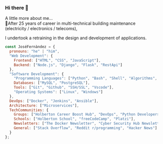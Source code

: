 ### Hi there 👋

A little more about me...  
🚀After 25 years of career in multi-technical building maintenance (electricity / electronics / telecoms), 

 I undertook a retraining in the design and development of applications.

```javascript
const JoséFernàndez = {
  pronouns: "he" | "him",
  "Web Development": {
    Frontend: ["HTML", "CSS", "JavaScript"],
    Backend: ["Node.js", "Django", "Flask", "RestApi"]
  },
  "Software Development": {
    "Programming Languages": ["Python", "Bash", "Shell", "Algorithms", "C", "ASM"],
    Databases: ["MySQL", "PostgreSQL"],
    Tools: ["Git", "Github", "SSH/SSL", "Vscode"],
    "Operating Systems": ["Linux", "Windows"]
  },
  DevOps: ["Docker", "Jenkins", "Ansible"],
  Architecture: ["Microservices"],
  TechCommunities: {
    Groups: ["Holberton Career Boost Hub", "DevOps", "Python Developers", "IoT-Internet of Things"],
    Schools: ["Holberton School", "freeCodeCamp", "Platzi"],
    Newsletters: ["The Docker Newsletter", "Cyber Security Hub Newsletter"],
    General: ["Stack Overflow", "Reddit r/programming", "Hacker News"]
  }
};

```
